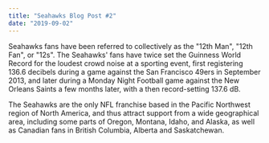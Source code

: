 ```yaml
---
title: "Seahawks Blog Post #2"
date: "2019-09-02"
---
```


Seahawks fans have been referred to collectively as the "12th Man", "12th Fan", or "12s". The Seahawks' fans have twice set the Guinness World Record for the loudest crowd noise at a sporting event, first registering 136.6 decibels during a game against the San Francisco 49ers in September 2013, and later during a Monday Night Football game against the New Orleans Saints a few months later, with a then record-setting 137.6 dB. 

The Seahawks are the only NFL franchise based in the Pacific Northwest region of North America, and thus attract support from a wide geographical area, including some parts of Oregon, Montana, Idaho, and Alaska, as well as Canadian fans in British Columbia, Alberta and Saskatchewan.